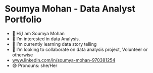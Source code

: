 
# Soumya Mohan - Data Analyst Portfolio

- 👋 Hi,I am Soumya Mohan 
- 👀 I’m interested in data Analysis.
- 🌱 I’m currently learning data story telling
- 💞️ I’m looking to collaborate on data analysis project, Volunteer or otherwise
- www.linkedin.com/in/soumya-mohan-970381254   
- 😄 Pronouns: she/Her
  

<!---
Soumyaanoop/Soumyaanoop is a ✨ special ✨ repository because its `README.md` (this file) appears on your GitHub profile.
You can click the Preview link to take a look at your changes.
--->
